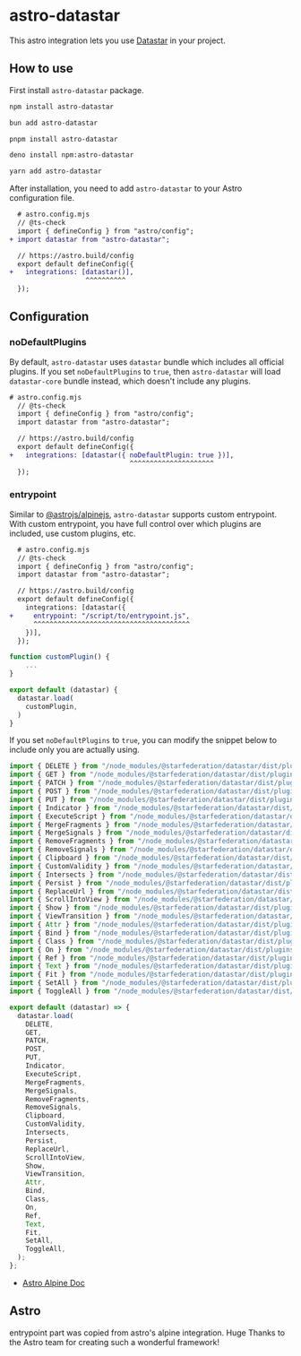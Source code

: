 # astro-datastar

This astro integration lets you use [Datastar](https://data-star.dev/) in your project.

## How to use

First install `astro-datastar` package.

```sh
npm install astro-datastar
```

```sh
bun add astro-datastar
```

```sh
pnpm install astro-datastar
```

```sh
deno install npm:astro-datastar
```

```sh
yarn add astro-datastar
```

After installation, you need to add `astro-datastar` to your Astro configuration file.

```diff
  # astro.config.mjs
  // @ts-check
  import { defineConfig } from "astro/config";
+ import datastar from "astro-datastar";

  // https://astro.build/config
  export default defineConfig({
+   integrations: [datastar()],
                   ^^^^^^^^^^
  });
```

## Configuration

### noDefaultPlugins

By default, `astro-datastar` uses `datastar` bundle which includes all official plugins. If you set `noDefaultPlugins` to `true`, then `astro-datastar` will load `datastar-core` bundle instead, which doesn't include any plugins.

```diff
# astro.config.mjs
  // @ts-check
  import { defineConfig } from "astro/config";
  import datastar from "astro-datastar";

  // https://astro.build/config
  export default defineConfig({
+   integrations: [datastar({ noDefaultPlugin: true })],
                              ^^^^^^^^^^^^^^^^^^^^^
  });
```

### entrypoint

Similar to [@astrojs/alpinejs](https://github.com/withastro/astro/tree/main/packages/integrations/alpinejs), `astro-datastar` supports custom entrypoint. With custom entrypoint, you have full control over which plugins are included, use custom plugins, etc.

```diff
  # astro.config.mjs
  // @ts-check
  import { defineConfig } from "astro/config";
  import datastar from "astro-datastar";

  // https://astro.build/config
  export default defineConfig({
    integrations: [datastar({
+     entrypoint: "/script/to/entrypoint.js",
      ^^^^^^^^^^^^^^^^^^^^^^^^^^^^^^^^^^^^^^^
    })],
  });
```

```js
function customPlugin() {
    ...
}

export default (datastar) {
  datastar.load(
    customPlugin,
  )
}
```

If you set `noDefaultPlugins` to `true`, you can modify the snippet below to include only you are actually using.

```js
import { DELETE } from "/node_modules/@starfederation/datastar/dist/plugins/official/backend/actions/delete";
import { GET } from "/node_modules/@starfederation/datastar/dist/plugins/official/backend/actions/get";
import { PATCH } from "/node_modules/@starfederation/datastar/dist/plugins/official/backend/actions/patch";
import { POST } from "/node_modules/@starfederation/datastar/dist/plugins/official/backend/actions/post";
import { PUT } from "/node_modules/@starfederation/datastar/dist/plugins/official/backend/actions/put";
import { Indicator } from "/node_modules/@starfederation/datastar/dist/plugins/official/backend/attributes/indicator";
import { ExecuteScript } from "/node_modules/@starfederation/datastar/dist/plugins/official/backend/watchers/executeScript";
import { MergeFragments } from "/node_modules/@starfederation/datastar/dist/plugins/official/backend/watchers/mergeFragments";
import { MergeSignals } from "/node_modules/@starfederation/datastar/dist/plugins/official/backend/watchers/mergeSignals";
import { RemoveFragments } from "/node_modules/@starfederation/datastar/dist/plugins/official/backend/watchers/removeFragments";
import { RemoveSignals } from "/node_modules/@starfederation/datastar/dist/plugins/official/backend/watchers/removeSignals";
import { Clipboard } from "/node_modules/@starfederation/datastar/dist/plugins/official/browser/actions/clipboard";
import { CustomValidity } from "/node_modules/@starfederation/datastar/dist/plugins/official/browser/attributes/customValidity";
import { Intersects } from "/node_modules/@starfederation/datastar/dist/plugins/official/browser/attributes/intersects";
import { Persist } from "/node_modules/@starfederation/datastar/dist/plugins/official/browser/attributes/persist";
import { ReplaceUrl } from "/node_modules/@starfederation/datastar/dist/plugins/official/browser/attributes/replaceUrl";
import { ScrollIntoView } from "/node_modules/@starfederation/datastar/dist/plugins/official/browser/attributes/scrollIntoView";
import { Show } from "/node_modules/@starfederation/datastar/dist/plugins/official/browser/attributes/show";
import { ViewTransition } from "/node_modules/@starfederation/datastar/dist/plugins/official/browser/attributes/viewTransition";
import { Attr } from "/node_modules/@starfederation/datastar/dist/plugins/official/dom/attributes/attr";
import { Bind } from "/node_modules/@starfederation/datastar/dist/plugins/official/dom/attributes/bind";
import { Class } from "/node_modules/@starfederation/datastar/dist/plugins/official/dom/attributes/class";
import { On } from "/node_modules/@starfederation/datastar/dist/plugins/official/dom/attributes/on";
import { Ref } from "/node_modules/@starfederation/datastar/dist/plugins/official/dom/attributes/ref";
import { Text } from "/node_modules/@starfederation/datastar/dist/plugins/official/dom/attributes/text";
import { Fit } from "/node_modules/@starfederation/datastar/dist/plugins/official/logic/actions/fit";
import { SetAll } from "/node_modules/@starfederation/datastar/dist/plugins/official/logic/actions/setAll";
import { ToggleAll } from "/node_modules/@starfederation/datastar/dist/plugins/official/logic/actions/toggleAll";

export default (datastar) => {
  datastar.load(
    DELETE,
    GET,
    PATCH,
    POST,
    PUT,
    Indicator,
    ExecuteScript,
    MergeFragments,
    MergeSignals,
    RemoveFragments,
    RemoveSignals,
    Clipboard,
    CustomValidity,
    Intersects,
    Persist,
    ReplaceUrl,
    ScrollIntoView,
    Show,
    ViewTransition,
    Attr,
    Bind,
    Class,
    On,
    Ref,
    Text,
    Fit,
    SetAll,
    ToggleAll,
  );
};
```

- [Astro Alpine Doc](https://docs.astro.build/en/guides/integrations-guide/alpinejs/#entrypoint)

## Astro

entrypoint part was copied from astro's alpine integration. Huge Thanks to the Astro team for creating such a wonderful framework!
